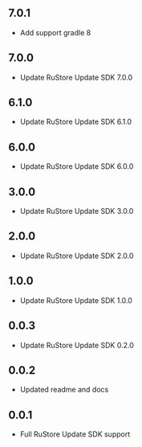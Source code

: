 ## 7.0.1

* Add support gradle 8

## 7.0.0

* Update RuStore Update SDK 7.0.0

## 6.1.0

* Update RuStore Update SDK 6.1.0

## 6.0.0

* Update RuStore Update SDK 6.0.0

## 3.0.0

* Update RuStore Update SDK 3.0.0

## 2.0.0

* Update RuStore Update SDK 2.0.0

## 1.0.0

* Update RuStore Update SDK 1.0.0

## 0.0.3

* Update RuStore Update SDK 0.2.0

## 0.0.2

* Updated readme and docs

## 0.0.1

* Full RuStore Update SDK support
